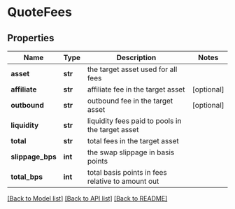 # QuoteFees

## Properties
Name | Type | Description | Notes
------------ | ------------- | ------------- | -------------
**asset** | **str** | the target asset used for all fees | 
**affiliate** | **str** | affiliate fee in the target asset | [optional] 
**outbound** | **str** | outbound fee in the target asset | [optional] 
**liquidity** | **str** | liquidity fees paid to pools in the target asset | 
**total** | **str** | total fees in the target asset | 
**slippage_bps** | **int** | the swap slippage in basis points | 
**total_bps** | **int** | total basis points in fees relative to amount out | 

[[Back to Model list]](../README.md#documentation-for-models) [[Back to API list]](../README.md#documentation-for-api-endpoints) [[Back to README]](../README.md)

